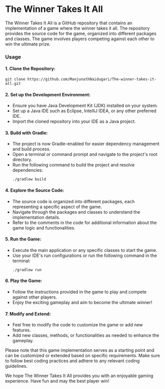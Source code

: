 # The Winner Takes It All

The Winner Takes It All is a GitHub repository that contains an implementation of a game where the winner takes it all. The repository provides the source code for the game, organized into different packages and classes. The game involves players competing against each other to win the ultimate prize.

### Usage

#### 1. Clone the Repository:
```shell
git clone https://github.com/ManjunathNaidugari/The-winner-takes-it-all.git
```

#### 2. Set up the Development Environment:
- Ensure you have Java Development Kit (JDK) installed on your system.
- Set up a Java IDE such as Eclipse, IntelliJ IDEA, or any other preferred IDE.
- Import the cloned repository into your IDE as a Java project.

#### 3. Build with Gradle:
- The project is now Gradle-enabled for easier dependency management and build process.
- Open a terminal or command prompt and navigate to the project's root directory.
- Run the following command to build the project and resolve dependencies:
  ```shell
  ./gradlew build
  ```

#### 4. Explore the Source Code:
- The source code is organized into different packages, each representing a specific aspect of the game.
- Navigate through the packages and classes to understand the implementation details.
- Refer to the comments in the code for additional information about the game logic and functionalities.

#### 5. Run the Game:
- Execute the main application or any specific classes to start the game.
- Use your IDE's run configurations or run the following command in the terminal:
  ```shell
  ./gradlew run
  ```
  
#### 6. Play the Game:
- Follow the instructions provided in the game to play and compete against other players.
- Enjoy the exciting gameplay and aim to become the ultimate winner!

#### 7. Modify and Extend:
- Feel free to modify the code to customize the game or add new features.
- Add new classes, methods, or functionalities as needed to enhance the gameplay.

Please note that this game implementation serves as a starting point and can be customized or extended based on specific requirements. Make sure to follow best coding practices and adhere to any relevant coding guidelines.

We hope The Winner Takes It All provides you with an enjoyable gaming experience. Have fun and may the best player win!
